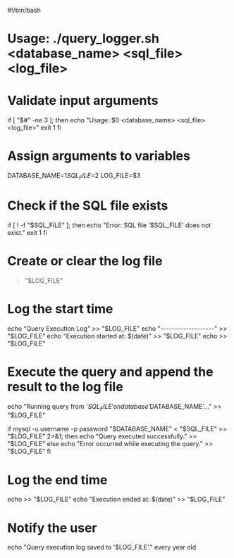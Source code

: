#!/bin/bash

# Usage: ./query_logger.sh <database_name> <sql_file> <log_file>

# Validate input arguments
if [ "$#" -ne 3 ]; then
    echo "Usage: $0 <database_name> <sql_file> <log_file>"
    exit 1
fi

# Assign arguments to variables
DATABASE_NAME=$1
SQL_FILE=$2
LOG_FILE=$3

# Check if the SQL file exists
if [ ! -f "$SQL_FILE" ]; then
    echo "Error: SQL file '$SQL_FILE' does not exist."
    exit 1
fi

# Create or clear the log file
> "$LOG_FILE"

# Log the start time
echo "Query Execution Log" >> "$LOG_FILE"
echo "-------------------" >> "$LOG_FILE"
echo "Execution started at: $(date)" >> "$LOG_FILE"
echo >> "$LOG_FILE"

# Execute the query and append the result to the log file
echo "Running query from '$SQL_FILE' on database '$DATABASE_NAME'..." >> "$LOG_FILE"

if mysql -u username -p password "$DATABASE_NAME" < "$SQL_FILE" >> "$LOG_FILE" 2>&1; then
    echo "Query executed successfully." >> "$LOG_FILE"
else
    echo "Error occurred while executing the query." >> "$LOG_FILE"
fi

# Log the end time
echo >> "$LOG_FILE"
echo "Execution ended at: $(date)" >> "$LOG_FILE"

# Notify the user
echo "Query execution log saved to '$LOG_FILE'."
every year old 